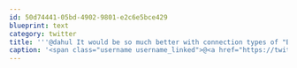 ```yaml
---
id: 50d74441-05bd-4902-9801-e2c6e5bce429
blueprint: text
category: twitter
title: '''@dahul It would be so much better with connection types of "BFF" and "Me love you long time"'
caption: '<span class="username username_linked">@<a href="https://twitter.com/dahul" title="Darren Hull (dahul)">dahul</a></span> It would be so much better with connection types of "BFF" and "Me love you long time"'
---
```

